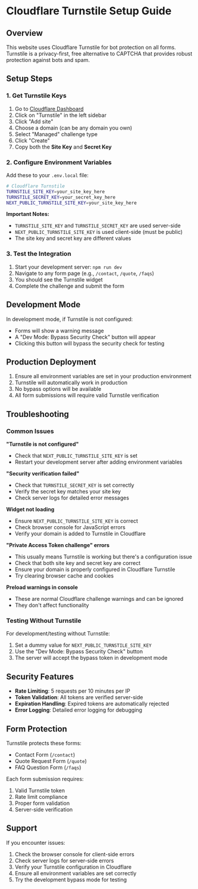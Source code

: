 # Cloudflare Turnstile Setup Guide

## Overview
This website uses Cloudflare Turnstile for bot protection on all forms. Turnstile is a privacy-first, free alternative to CAPTCHA that provides robust protection against bots and spam.

## Setup Steps

### 1. Get Turnstile Keys
1. Go to [Cloudflare Dashboard](https://dash.cloudflare.com/?to=/:account/turnstile)
2. Click on "Turnstile" in the left sidebar
3. Click "Add site"
4. Choose a domain (can be any domain you own)
5. Select "Managed" challenge type
6. Click "Create"
7. Copy both the **Site Key** and **Secret Key**

### 2. Configure Environment Variables
Add these to your `.env.local` file:

```bash
# Cloudflare Turnstile
TURNSTILE_SITE_KEY=your_site_key_here
TURNSTILE_SECRET_KEY=your_secret_key_here
NEXT_PUBLIC_TURNSTILE_SITE_KEY=your_site_key_here
```

**Important Notes:**
- `TURNSTILE_SITE_KEY` and `TURNSTILE_SECRET_KEY` are used server-side
- `NEXT_PUBLIC_TURNSTILE_SITE_KEY` is used client-side (must be public)
- The site key and secret key are different values

### 3. Test the Integration
1. Start your development server: `npm run dev`
2. Navigate to any form page (e.g., `/contact`, `/quote`, `/faqs`)
3. You should see the Turnstile widget
4. Complete the challenge and submit the form

## Development Mode
In development mode, if Turnstile is not configured:
- Forms will show a warning message
- A "Dev Mode: Bypass Security Check" button will appear
- Clicking this button will bypass the security check for testing

## Production Deployment
1. Ensure all environment variables are set in your production environment
2. Turnstile will automatically work in production
3. No bypass options will be available
4. All form submissions will require valid Turnstile verification

## Troubleshooting

### Common Issues

**"Turnstile is not configured"**
- Check that `NEXT_PUBLIC_TURNSTILE_SITE_KEY` is set
- Restart your development server after adding environment variables

**"Security verification failed"**
- Check that `TURNSTILE_SECRET_KEY` is set correctly
- Verify the secret key matches your site key
- Check server logs for detailed error messages

**Widget not loading**
- Ensure `NEXT_PUBLIC_TURNSTILE_SITE_KEY` is correct
- Check browser console for JavaScript errors
- Verify your domain is added to Turnstile in Cloudflare

**"Private Access Token challenge" errors**
- This usually means Turnstile is working but there's a configuration issue
- Check that both site key and secret key are correct
- Ensure your domain is properly configured in Cloudflare Turnstile
- Try clearing browser cache and cookies

**Preload warnings in console**
- These are normal Cloudflare challenge warnings and can be ignored
- They don't affect functionality

### Testing Without Turnstile
For development/testing without Turnstile:
1. Set a dummy value for `NEXT_PUBLIC_TURNSTILE_SITE_KEY`
2. Use the "Dev Mode: Bypass Security Check" button
3. The server will accept the bypass token in development mode

## Security Features
- **Rate Limiting**: 5 requests per 10 minutes per IP
- **Token Validation**: All tokens are verified server-side
- **Expiration Handling**: Expired tokens are automatically rejected
- **Error Logging**: Detailed error logging for debugging

## Form Protection
Turnstile protects these forms:
- Contact Form (`/contact`)
- Quote Request Form (`/quote`)
- FAQ Question Form (`/faqs`)

Each form submission requires:
1. Valid Turnstile token
2. Rate limit compliance
3. Proper form validation
4. Server-side verification

## Support
If you encounter issues:
1. Check the browser console for client-side errors
2. Check server logs for server-side errors
3. Verify your Turnstile configuration in Cloudflare
4. Ensure all environment variables are set correctly
5. Try the development bypass mode for testing
